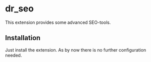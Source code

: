 # dr_seo
This extension provides some advanced SEO-tools.

## Installation
Just install the extension. As by now there is no further configuration needed.

